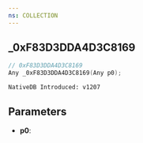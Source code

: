 ```yaml
---
ns: COLLECTION
---
```

## _0xF83D3DDA4D3C8169

```c
// 0xF83D3DDA4D3C8169
Any _0xF83D3DDA4D3C8169(Any p0);
```

```
NativeDB Introduced: v1207
```

## Parameters
* **p0**:
